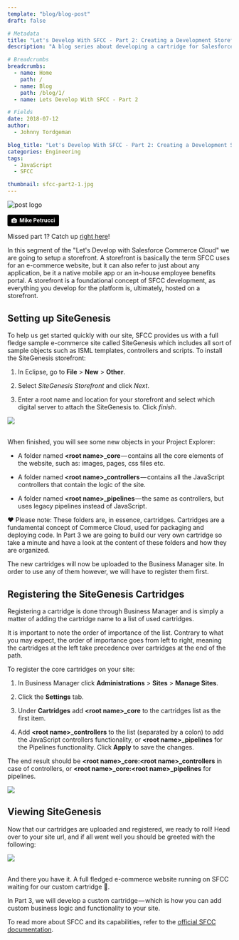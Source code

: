 ```yaml
---
template: "blog/blog-post"
draft: false

# Metadata
title: "Let's Develop With SFCC - Part 2: Creating a Development Storefront"
description: "A blog series about developing a cartridge for Salesforce Commerce Cloud"

# Breadcrumbs
breadcrumbs:
  - name: Home
    path: /
  - name: Blog
    path: /blog/1/
  - name: Lets Develop With SFCC - Part 2

# Fields
date: 2018-07-12
author:
  - Johnny Tordgeman

blog_title: "Let's Develop With SFCC - Part 2: Creating a Development Storefront"
categories: Engineering
tags:
  - JavaScript
  - SFCC

thumbnail: sfcc-part2-1.jpg
---
```


![post logo](/assets/images/blog/sfcc-part2-1.jpg)<br>

<a style="background-color:black;color:white;text-decoration:none;padding:4px 6px;font-family:-apple-system, BlinkMacSystemFont, &quot;San Francisco&quot;, &quot;Helvetica Neue&quot;, Helvetica, Ubuntu, Roboto, Noto, &quot;Segoe UI&quot;, Arial, sans-serif;font-size:12px;font-weight:bold;line-height:1.2;display:inline-block;border-radius:3px" href="https://unsplash.com/@mikepetrucci?utm_medium=referral&amp;utm_campaign=photographer-credit&amp;utm_content=creditBadge" target="_blank" rel="noopener noreferrer" title="Download free do whatever you want high-resolution photos from Mike Petrucci"><span style="display:inline-block;padding:2px 3px"><svg xmlns="http://www.w3.org/2000/svg" style="height:12px;width:auto;position:relative;vertical-align:middle;top:-1px;fill:white" viewBox="0 0 32 32"><title>unsplash-logo</title><path d="M20.8 18.1c0 2.7-2.2 4.8-4.8 4.8s-4.8-2.1-4.8-4.8c0-2.7 2.2-4.8 4.8-4.8 2.7.1 4.8 2.2 4.8 4.8zm11.2-7.4v14.9c0 2.3-1.9 4.3-4.3 4.3h-23.4c-2.4 0-4.3-1.9-4.3-4.3v-15c0-2.3 1.9-4.3 4.3-4.3h3.7l.8-2.3c.4-1.1 1.7-2 2.9-2h8.6c1.2 0 2.5.9 2.9 2l.8 2.4h3.7c2.4 0 4.3 1.9 4.3 4.3zm-8.6 7.5c0-4.1-3.3-7.5-7.5-7.5-4.1 0-7.5 3.4-7.5 7.5s3.3 7.5 7.5 7.5c4.2-.1 7.5-3.4 7.5-7.5z"></path></svg></span><span style="display:inline-block;padding:2px 3px">Mike Petrucci</span></a>

Missed part 1? Catch up [right here](https://www.perimeterx.com/blog/lets-develop-with-salesforce-part1/)!

In this segment of the "Let's Develop with Salesforce Commerce Cloud" we are going to setup a storefront. A storefront is basically the term SFCC uses for an e-commerce website, but it can also refer to just about any application, be it a native mobile app or an in-house employee benefits portal. A storefront is a foundational concept of SFCC development, as everything you develop for the platform is, ultimately, hosted on a storefront.

## Setting up SiteGenesis

To help us get started quickly with our site, SFCC provides us with a full fledge sample e-commerce site called SiteGenesis which includes all sort of sample objects such as ISML templates, controllers and scripts.
To install the SiteGenesis storefront:

1. In Eclipse, go to **File** > **New** > **Other**.

2. Select _SiteGenesis Storefront_ and click _Next_.

3. Enter a root name and location for your storefront and select which digital server to attach the SiteGenesis to. Click _finish_.

![](/assets/images/blog/sfcc-sitegenesis-1.gif)

<br>When finished, you will see some new objects in your Project Explorer:

- A folder named **&lt;root name&gt;\_core** — contains all the core elements of the website, such as: images, pages, css files etc.

- A folder named **&lt;root name&gt;\_controllers** — contains all the JavaScript controllers that contain the logic of the site.

- A folder named **&lt;root name&gt;\_pipelines** — the same as controllers, but uses legacy pipelines instead of JavaScript.

❤️ Please note:
These folders are, in essence, cartridges. Cartridges are a fundamental concept of Commerce Cloud, used for packaging and deploying code. In Part 3 we are going to build our very own cartridge so take a minute and have a look at the content of these folders and how they are organized.

The new cartridges will now be uploaded to the Business Manager site. In order to use any of them however, we will have to register them first.

## Registering the SiteGenesis Cartridges

Registering a cartridge is done through Business Manager and is simply a matter of adding the cartridge name to a list of used cartridges.

It is important to note the order of importance of the list. Contrary to what you may expect, the order of importance goes from left to right, meaning the cartridges at the left take precedence over cartridges at the end of the path.

To register the core cartridges on your site:

1. In Business Manager click **Administrations** > **Sites** > **Manage Sites**.

2. Click the **Settings** tab.

3. Under **Cartridges** add **&lt;root name&gt;\_core** to the cartridges list as the first item.

4. Add **&lt;root name&gt;\_controllers** to the list (separated by a colon) to add the JavaScript controllers functionality, or **&lt;root name&gt;\_pipelines** for the Pipelines functionality. Click **Apply** to save the changes.

The end result should be **&lt;root name&gt;\_core:&lt;root name&gt;\_controllers** in case of controllers, or **&lt;root name&gt;\_core:&lt;root name&gt;\_pipelines** for pipelines.

![](/assets/images/blog/sfcc-sitegenesis-2.gif)

## Viewing SiteGenesis

Now that our cartridges are uploaded and registered, we ready to roll! Head over to your site url, and if all went well you should be greeted with the following:

![](/assets/images/blog/sfcc-sitegenesis-3.png)

<br>
And there you have it. A full fledged e-commerce website running on SFCC waiting for our custom cartridge 🎉.

In Part 3, we will develop a custom cartridge — which is how you can add custom business logic and functionality to your site.

To read more about SFCC and its capabilities, refer to the [official SFCC documentation](https://documentation.demandware.com/DOC2/index.jsp).
